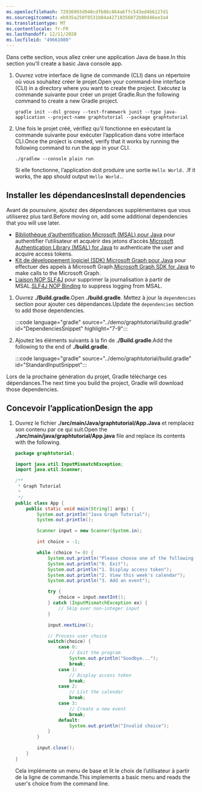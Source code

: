 ```yaml
---
ms.openlocfilehash: 72936993d940cdfb86c864a6ffc543ed466127d1
ms.sourcegitcommit: eb935a250f8531b04a42710356072b80d46ee3a4
ms.translationtype: MT
ms.contentlocale: fr-FR
ms.lasthandoff: 12/11/2020
ms.locfileid: "49661080"
---
```

<!-- markdownlint-disable MD002 MD041 -->

<span data-ttu-id="c3aad-101">Dans cette section, vous allez créer une application Java de base.</span><span class="sxs-lookup"><span data-stu-id="c3aad-101">In this section you'll create a basic Java console app.</span></span>

1. <span data-ttu-id="c3aad-102">Ouvrez votre interface de ligne de commande (CLI) dans un répertoire où vous souhaitez créer le projet.</span><span class="sxs-lookup"><span data-stu-id="c3aad-102">Open your command-line interface (CLI) in a directory where you want to create the project.</span></span> <span data-ttu-id="c3aad-103">Exécutez la commande suivante pour créer un projet Gradle.</span><span class="sxs-lookup"><span data-stu-id="c3aad-103">Run the following command to create a new Gradle project.</span></span>

    ```Shell
    gradle init --dsl groovy --test-framework junit --type java-application --project-name graphtutorial --package graphtutorial
    ```

1. <span data-ttu-id="c3aad-104">Une fois le projet créé, vérifiez qu’il fonctionne en exécutant la commande suivante pour exécuter l’application dans votre interface CLI.</span><span class="sxs-lookup"><span data-stu-id="c3aad-104">Once the project is created, verify that it works by running the following command to run the app in your CLI.</span></span>

    ```Shell
    ./gradlew --console plain run
    ```

    <span data-ttu-id="c3aad-105">Si elle fonctionne, l’application doit produire une sortie `Hello World.` .</span><span class="sxs-lookup"><span data-stu-id="c3aad-105">If it works, the app should output `Hello World.`.</span></span>

## <a name="install-dependencies"></a><span data-ttu-id="c3aad-106">Installer les dépendances</span><span class="sxs-lookup"><span data-stu-id="c3aad-106">Install dependencies</span></span>

<span data-ttu-id="c3aad-107">Avant de poursuivre, ajoutez des dépendances supplémentaires que vous utiliserez plus tard.</span><span class="sxs-lookup"><span data-stu-id="c3aad-107">Before moving on, add some additional dependencies that you will use later.</span></span>

- <span data-ttu-id="c3aad-108">[Bibliothèque d’authentification Microsoft (MSAL) pour Java](https://github.com/AzureAD/microsoft-authentication-library-for-java) pour authentifier l’utilisateur et acquérir des jetons d’accès.</span><span class="sxs-lookup"><span data-stu-id="c3aad-108">[Microsoft Authentication Library (MSAL) for Java](https://github.com/AzureAD/microsoft-authentication-library-for-java) to authenticate the user and acquire access tokens.</span></span>
- <span data-ttu-id="c3aad-109">[Kit de développement logiciel (SDK) Microsoft Graph pour Java](https://github.com/microsoftgraph/msgraph-sdk-java) pour effectuer des appels à Microsoft Graph.</span><span class="sxs-lookup"><span data-stu-id="c3aad-109">[Microsoft Graph SDK for Java](https://github.com/microsoftgraph/msgraph-sdk-java) to make calls to the Microsoft Graph.</span></span>
- <span data-ttu-id="c3aad-110">[Liaison NOP SLF4J](https://mvnrepository.com/artifact/org.slf4j/slf4j-nop) pour supprimer la journalisation à partir de MSAL.</span><span class="sxs-lookup"><span data-stu-id="c3aad-110">[SLF4J NOP Binding](https://mvnrepository.com/artifact/org.slf4j/slf4j-nop) to suppress logging from MSAL.</span></span>

1. <span data-ttu-id="c3aad-111">Ouvrez **./Build.gradle**.</span><span class="sxs-lookup"><span data-stu-id="c3aad-111">Open **./build.gradle**.</span></span> <span data-ttu-id="c3aad-112">Mettez à jour la `dependencies` section pour ajouter ces dépendances.</span><span class="sxs-lookup"><span data-stu-id="c3aad-112">Update the `dependencies` section to add those dependencies.</span></span>

    :::code language="gradle" source="../demo/graphtutorial/build.gradle" id="DependenciesSnippet" highlight="7-9":::

1. <span data-ttu-id="c3aad-113">Ajoutez les éléments suivants à la fin de **./Build.gradle**.</span><span class="sxs-lookup"><span data-stu-id="c3aad-113">Add the following to the end of **./build.gradle**.</span></span>

    :::code language="gradle" source="../demo/graphtutorial/build.gradle" id="StandardInputSnippet":::

<span data-ttu-id="c3aad-114">Lors de la prochaine génération du projet, Gradle télécharge ces dépendances.</span><span class="sxs-lookup"><span data-stu-id="c3aad-114">The next time you build the project, Gradle will download those dependencies.</span></span>

## <a name="design-the-app"></a><span data-ttu-id="c3aad-115">Concevoir l’application</span><span class="sxs-lookup"><span data-stu-id="c3aad-115">Design the app</span></span>

1. <span data-ttu-id="c3aad-116">Ouvrez le fichier **./src/main/Java/graphtutorial/App.Java** et remplacez son contenu par ce qui suit.</span><span class="sxs-lookup"><span data-stu-id="c3aad-116">Open the **./src/main/java/graphtutorial/App.java** file and replace its contents with the following.</span></span>

    ```java
    package graphtutorial;

    import java.util.InputMismatchException;
    import java.util.Scanner;

    /**
     * Graph Tutorial
     *
     */
    public class App {
        public static void main(String[] args) {
            System.out.println("Java Graph Tutorial");
            System.out.println();

            Scanner input = new Scanner(System.in);

            int choice = -1;

            while (choice != 0) {
                System.out.println("Please choose one of the following options:");
                System.out.println("0. Exit");
                System.out.println("1. Display access token");
                System.out.println("2. View this week's calendar");
                System.out.println("3. Add an event");

                try {
                    choice = input.nextInt();
                } catch (InputMismatchException ex) {
                    // Skip over non-integer input
                }

                input.nextLine();

                // Process user choice
                switch(choice) {
                    case 0:
                        // Exit the program
                        System.out.println("Goodbye...");
                        break;
                    case 1:
                        // Display access token
                        break;
                    case 2:
                        // List the calendar
                        break;
                    case 3:
                        // Create a new event
                        break;
                    default:
                        System.out.println("Invalid choice");
                }
            }

            input.close();
        }
    }
    ```

    <span data-ttu-id="c3aad-117">Cela implémente un menu de base et lit le choix de l’utilisateur à partir de la ligne de commande.</span><span class="sxs-lookup"><span data-stu-id="c3aad-117">This implements a basic menu and reads the user's choice from the command line.</span></span>
